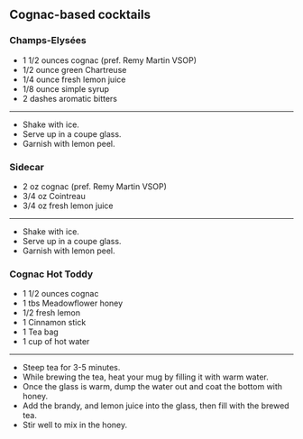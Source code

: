 ## Cognac-based cocktails

### Champs-Elysées
* 1 1/2 ounces cognac (pref. Remy Martin VSOP)
* 1/2 ounce green Chartreuse
* 1/4 ounce fresh lemon juice
* 1/8 ounce simple syrup
* 2 dashes aromatic bitters

---
* Shake with ice.
* Serve up in a coupe glass.
* Garnish with lemon peel.

### Sidecar
* 2 oz cognac (pref. Remy Martin VSOP)
* 3/4 oz Cointreau
* 3/4 oz fresh lemon juice

---
* Shake with ice.
* Serve up in a coupe glass.
* Garnish with lemon peel.

### Cognac Hot Toddy
* 1 1/2 ounces cognac
* 1 tbs Meadowflower honey
* 1/2 fresh lemon
* 1 Cinnamon stick
* 1 Tea bag
* 1 cup of hot water

---
* Steep tea for 3-5 minutes.
* While brewing the tea, heat your mug by filling it with warm water.
* Once the glass is warm, dump the water out and coat the bottom with honey.
* Add the brandy, and lemon juice into the glass, then fill with the brewed tea.
* Stir well to mix in the honey.


